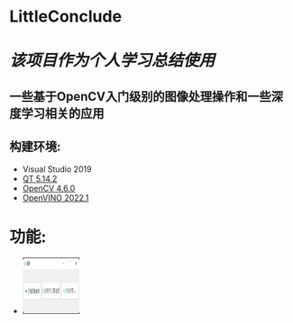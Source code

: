 # LittleConclude
<h1><i>该项目作为个人学习总结使用</i></h1>
<h2><span>一些基于OpenCV入门级别的图像处理操作和一些深度学习相关的应用<span></h2>
<h2>构建环境:</h2>
<ul>
  <li>Visual Studio 2019</li>
  <li><a href="https://download.qt.io/archive/qt/">QT 5.14.2</a></li>
  <li><a href="https://opencv.org/releases/">OpenCV 4.6.0</a></li>
  <li><a href="https://www.intel.com/content/www/us/en/developer/tools/openvino-toolkit/download.html">OpenVINO 2022.1</a></li>
</ul>
<h1>功能:</h1>
<ul>
  <li><img src="https://raw.githubusercontent.com/cockmake/LittleConclude/master/imgs/p_0.png" alt="功能展示" style="width: 100px; height: 100px"></img></li>
</ul>

